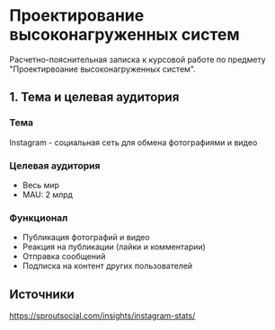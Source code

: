 # Проектирование высоконагруженных систем
Расчетно-пояснительная записка к курсовой работе по предмету "Проектирвоание высоконагруженных систем".  
## 1. Тема и целевая аудитория
### Тема
Instagram - социальная сеть для обмена фотографиями и видео
### Целевая аудитория
- Весь мир
- MAU: 2 млрд
### Функционал
- Публикация фотографий и видео
- Реакция на публикации (лайки и комментарии)
- Отправка сообщений
- Подписка на контент других пользователей

## Источники
https://sproutsocial.com/insights/instagram-stats/